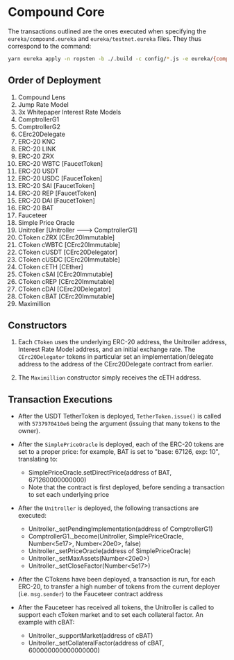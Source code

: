# Compound Core

The transactions outlined are the ones executed when specifying the `eureka/compound.eureka` and `eureka/testnet.eureka` files. They thus correspond to the command:

```sh
yarn eureka apply -n ropsten -b ./.build -c config/*.js -e eureka/{compound,testnet}.eureka
```

## Order of Deployment

1. Compound Lens
2. Jump Rate Model
3. 3x Whitepaper Interest Rate Models
4. ComptrollerG1
5. ComptrollerG2
6. CErc20Delegate
7. ERC-20 KNC
8. ERC-20 LINK
9. ERC-20 ZRX
10. ERC-20 WBTC [FaucetToken]
11. ERC-20 USDT
12. ERC-20 USDC [FaucetToken]
13. ERC-20 SAI [FaucetToken]
14. ERC-20 REP [FaucetToken]
15. ERC-20 DAI [FaucetToken]
16. ERC-20 BAT
17. Fauceteer
18. Simple Price Oracle
19. Unitroller [Unitroller ---> ComptrollerG1]
20. CToken cZRX [CErc20Immutable]
21. CToken cWBTC [CErc20Immutable]
22. CToken cUSDT [CErc20Delegator]
23. CToken cUSDC [CErc20Immutable]
24. CToken cETH [CEther]
25. CToken cSAI [CErc20Immutable]
26. CToken cREP [CErc20Immutable]
27. CToken cDAI [CErc20Delegator]
28. CToken cBAT [CErc20Immutable]
29. Maximillion

## Constructors

1. Each `CToken` uses the underlying ERC-20 address, the Unitroller address, Interest Rate Model address, and an initial exchange rate. The `CErc20Delegator` tokens in particular set an implementation/delegate address to the address of the CErc20Delegate contract from earlier.

2. The `Maximillion` constructor simply receives the cETH address.

## Transaction Executions

* After the USDT TetherToken is deployed, `TetherToken.issue()` is called with `5737970410e6` being the argument (issuing that many tokens to the owner).

* After the `SimplePriceOracle` is deployed, each of the ERC-20 tokens are set to a proper price: for example, BAT is set to "base: 67126, exp: 10", translating to:
  * SimplePriceOracle.setDirectPrice(address of BAT, 671260000000000)
  * Note that the contract is first deployed, before sending a transaction to set each underlying price

* After the `Unitroller` is deployed, the following transactions are executed:
  * Unitroller.\_setPendingImplementation(address of ComptrollerG1)
  * ComptrollerG1.\_become(Unitroller, SimplePriceOracle, Number<5e17>, Number<20e0>, false)
  * Unitroller.\_setPriceOracle(address of SimplePriceOracle)
  * Unitroller.\_setMaxAssets(Number<20e0>)
  * Unitroller.\_setCloseFactor(Number<5e17>)

* After the CTokens have been deployed, a transaction is run, for each ERC-20, to transfer a high number of tokens from the current deployer (i.e. `msg.sender`) to the Fauceteer contract address

* After the Fauceteer has received all tokens, the Unitroller is called to support each cToken market and to set each collateral factor. An example with cBAT:
  * Unitroller.\_supportMarket(address of cBAT)
  * Unitroller.\_setCollateralFactor(address of cBAT, 600000000000000000)
